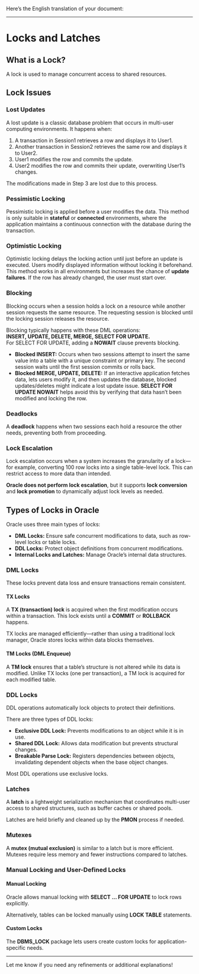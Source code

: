 Here’s the English translation of your document:

---

# Locks and Latches

## What is a Lock?

A lock is used to manage concurrent access to shared resources.

## Lock Issues

### Lost Updates

A lost update is a classic database problem that occurs in multi-user computing environments. It happens when:

1. A transaction in Session1 retrieves a row and displays it to User1.  
2. Another transaction in Session2 retrieves the same row and displays it to User2.  
3. User1 modifies the row and commits the update.  
4. User2 modifies the row and commits their update, overwriting User1’s changes.  

The modifications made in Step 3 are lost due to this process.

### Pessimistic Locking

Pessimistic locking is applied before a user modifies the data. This method is only suitable in **stateful** or **connected** environments, where the application maintains a continuous connection with the database during the transaction.

### Optimistic Locking

Optimistic locking delays the locking action until just before an update is executed. Users modify displayed information without locking it beforehand. This method works in all environments but increases the chance of **update failures**. If the row has already changed, the user must start over.

### Blocking

Blocking occurs when a session holds a lock on a resource while another session requests the same resource. The requesting session is blocked until the locking session releases the resource.

Blocking typically happens with these DML operations:  
**INSERT, UPDATE, DELETE, MERGE, SELECT FOR UPDATE.**  
For SELECT FOR UPDATE, adding a **NOWAIT** clause prevents blocking.

- **Blocked INSERT:** Occurs when two sessions attempt to insert the same value into a table with a unique constraint or primary key. The second session waits until the first session commits or rolls back.  
- **Blocked MERGE, UPDATE, DELETE:** If an interactive application fetches data, lets users modify it, and then updates the database, blocked updates/deletes might indicate a lost update issue. **SELECT FOR UPDATE NOWAIT** helps avoid this by verifying that data hasn’t been modified and locking the row.  

### Deadlocks

A **deadlock** happens when two sessions each hold a resource the other needs, preventing both from proceeding.

### Lock Escalation

Lock escalation occurs when a system increases the granularity of a lock—for example, converting 100 row locks into a single table-level lock. This can restrict access to more data than intended.

**Oracle does not perform lock escalation**, but it supports **lock conversion** and **lock promotion** to dynamically adjust lock levels as needed.

## Types of Locks in Oracle

Oracle uses three main types of locks:

- **DML Locks:** Ensure safe concurrent modifications to data, such as row-level locks or table locks.  
- **DDL Locks:** Protect object definitions from concurrent modifications.  
- **Internal Locks and Latches:** Manage Oracle’s internal data structures.

### DML Locks

These locks prevent data loss and ensure transactions remain consistent.

#### TX Locks

A **TX (transaction) lock** is acquired when the first modification occurs within a transaction. This lock exists until a **COMMIT** or **ROLLBACK** happens.

TX locks are managed efficiently—rather than using a traditional lock manager, Oracle stores locks within data blocks themselves.

#### TM Locks (DML Enqueue)

A **TM lock** ensures that a table’s structure is not altered while its data is modified. Unlike TX locks (one per transaction), a TM lock is acquired for each modified table.

### DDL Locks

DDL operations automatically lock objects to protect their definitions.

There are three types of DDL locks:

- **Exclusive DDL Lock:** Prevents modifications to an object while it is in use.  
- **Shared DDL Lock:** Allows data modification but prevents structural changes.  
- **Breakable Parse Lock:** Registers dependencies between objects, invalidating dependent objects when the base object changes.

Most DDL operations use exclusive locks.

### Latches

A **latch** is a lightweight serialization mechanism that coordinates multi-user access to shared structures, such as buffer caches or shared pools.

Latches are held briefly and cleaned up by the **PMON** process if needed.

### Mutexes

A **mutex (mutual exclusion)** is similar to a latch but is more efficient. Mutexes require less memory and fewer instructions compared to latches.

### Manual Locking and User-Defined Locks

#### Manual Locking

Oracle allows manual locking with **SELECT ... FOR UPDATE** to lock rows explicitly.

Alternatively, tables can be locked manually using **LOCK TABLE** statements.

#### Custom Locks

The **DBMS_LOCK** package lets users create custom locks for application-specific needs.

---

Let me know if you need any refinements or additional explanations!

